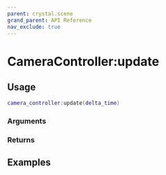 ```yaml
---
parent: crystal.scene
grand_parent: API Reference
nav_exclude: true
---
```


# CameraController:update

## Usage

```lua
camera_controller:update(delta_time)
```

### Arguments

### Returns

## Examples

```lua

```
